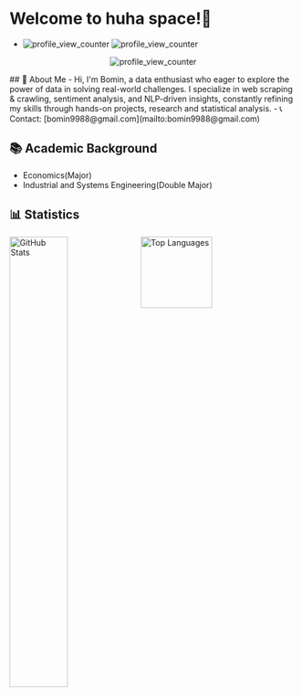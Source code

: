 # Welcome to huha space!💫
- ![profile_view_counter](https://komarev.com/ghpvc/?username=huhakor)
![profile_view_counter](https://komarev.com/ghpvc/?username=huhakor)
<div align="center">

  ![profile_view_counter](https://komarev.com/ghpvc/?username=huhakor)
</div>
## 🐸 About Me
- Hi, I'm Bomin, a data enthusiast who eager to explore the power of data in solving real-world challenges. I specialize in web scraping & crawling, sentiment analysis, and NLP-driven insights, constantly refining my skills through hands-on projects, research and statistical analysis.
- 📞Contact: [bomin9988@gmail.com](mailto:bomin9988@gmail.com)

## 📚 Academic Background
- Economics(Major)
- Industrial and Systems Engineering(Double Major)


## 📊 Statistics
<div>
  <!-- GitHub Stats -->
  <img 
    alt="GitHub Stats" 
    align="left" 
    src="https://github-readme-stats.vercel.app/api?username=huhakor&show_icons=true&theme=default" 
    width="45%" 
  />
  
  <!-- Top Languages -->
  <img 
    alt="Top Languages" 
    height="125"
    align="left" 
    src="https://github-readme-stats.vercel.app/api/top-langs/?username=huhakor&hide=c%23,powershell,Mathematica,Ruby,Objective-C,Objective-C%2b%2b,Cuda&title_color=1E90FF&text_color=000000&icon_color=1E90FF&bg_color=ffffff&langs_count=4&layout=compact&border_color=ffffff&hide_border=true" 
  />
</div>


